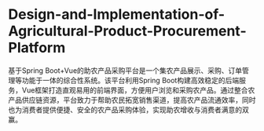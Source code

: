 # Design-and-Implementation-of-Agricultural-Product-Procurement-Platform
基于Spring Boot+Vue的助农产品采购平台是一个集农产品展示、采购、订单管理等功能于一体的综合性系统。该平台利用Spring Boot构建高效稳定的后端服务，Vue框架打造直观易用的前端界面，方便用户浏览和采购农产品。通过整合农产品供应链资源，平台致力于帮助农民拓宽销售渠道，提高农产品流通效率，同时也为消费者提供便捷、安全的农产品采购体验，实现助农增收与消费者满意的双赢。
